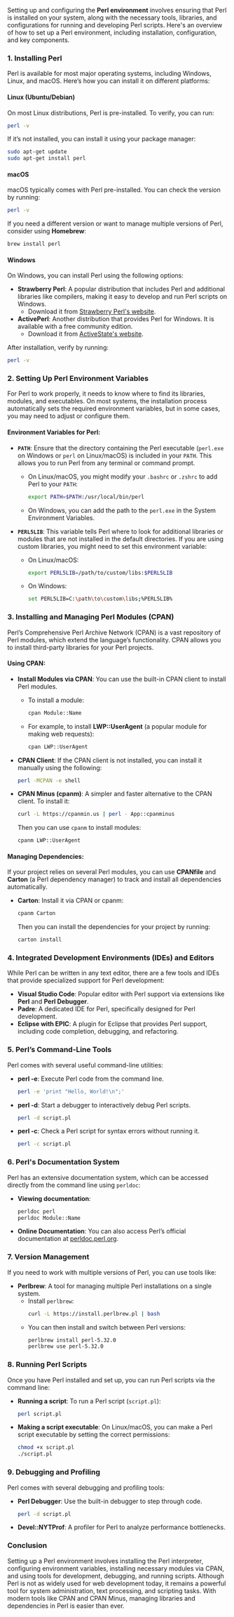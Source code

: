 Setting up and configuring the **Perl environment** involves ensuring that Perl is installed on your system, along with the necessary tools, libraries, and configurations for running and developing Perl scripts. Here's an overview of how to set up a Perl environment, including installation, configuration, and key components.

### 1. **Installing Perl**
Perl is available for most major operating systems, including Windows, Linux, and macOS. Here’s how you can install it on different platforms:

#### **Linux (Ubuntu/Debian)**
On most Linux distributions, Perl is pre-installed. To verify, you can run:
```bash
perl -v
```
If it’s not installed, you can install it using your package manager:
```bash
sudo apt-get update
sudo apt-get install perl
```

#### **macOS**
macOS typically comes with Perl pre-installed. You can check the version by running:
```bash
perl -v
```
If you need a different version or want to manage multiple versions of Perl, consider using **Homebrew**:
```bash
brew install perl
```

#### **Windows**
On Windows, you can install Perl using the following options:
- **Strawberry Perl**: A popular distribution that includes Perl and additional libraries like compilers, making it easy to develop and run Perl scripts on Windows.
  - Download it from [Strawberry Perl's website](https://strawberryperl.com/).
- **ActivePerl**: Another distribution that provides Perl for Windows. It is available with a free community edition.
  - Download it from [ActiveState's website](https://www.activestate.com/products/activeperl/).

After installation, verify by running:
```bash
perl -v
```

### 2. **Setting Up Perl Environment Variables**
For Perl to work properly, it needs to know where to find its libraries, modules, and executables. On most systems, the installation process automatically sets the required environment variables, but in some cases, you may need to adjust or configure them.

#### **Environment Variables for Perl**:
- **`PATH`**: Ensure that the directory containing the Perl executable (`perl.exe` on Windows or `perl` on Linux/macOS) is included in your `PATH`. This allows you to run Perl from any terminal or command prompt.
  - On Linux/macOS, you might modify your `.bashrc` or `.zshrc` to add Perl to your `PATH`:
    ```bash
    export PATH=$PATH:/usr/local/bin/perl
    ```
  - On Windows, you can add the path to the `perl.exe` in the System Environment Variables.

- **`PERL5LIB`**: This variable tells Perl where to look for additional libraries or modules that are not installed in the default directories. If you are using custom libraries, you might need to set this environment variable:
  - On Linux/macOS:
    ```bash
    export PERL5LIB=/path/to/custom/libs:$PERL5LIB
    ```
  - On Windows:
    ```bash
    set PERL5LIB=C:\path\to\custom\libs;%PERL5LIB%
    ```

### 3. **Installing and Managing Perl Modules (CPAN)**
Perl’s Comprehensive Perl Archive Network (CPAN) is a vast repository of Perl modules, which extend the language’s functionality. CPAN allows you to install third-party libraries for your Perl projects.

#### **Using CPAN**:
- **Install Modules via CPAN**: You can use the built-in CPAN client to install Perl modules.
  - To install a module:
    ```bash
    cpan Module::Name
    ```
  - For example, to install **LWP::UserAgent** (a popular module for making web requests):
    ```bash
    cpan LWP::UserAgent
    ```

- **CPAN Client**: If the CPAN client is not installed, you can install it manually using the following:
  ```bash
  perl -MCPAN -e shell
  ```

- **CPAN Minus (cpanm)**: A simpler and faster alternative to the CPAN client. To install it:
  ```bash
  curl -L https://cpanmin.us | perl - App::cpanminus
  ```
  Then you can use `cpanm` to install modules:
  ```bash
  cpanm LWP::UserAgent
  ```

#### **Managing Dependencies**:
If your project relies on several Perl modules, you can use **CPANfile** and **Carton** (a Perl dependency manager) to track and install all dependencies automatically.

- **Carton**: Install it via CPAN or cpanm:
  ```bash
  cpanm Carton
  ```
  Then you can install the dependencies for your project by running:
  ```bash
  carton install
  ```

### 4. **Integrated Development Environments (IDEs) and Editors**
While Perl can be written in any text editor, there are a few tools and IDEs that provide specialized support for Perl development:

- **Visual Studio Code**: Popular editor with Perl support via extensions like **Perl** and **Perl Debugger**.
- **Padre**: A dedicated IDE for Perl, specifically designed for Perl development.
- **Eclipse with EPIC**: A plugin for Eclipse that provides Perl support, including code completion, debugging, and refactoring.

### 5. **Perl’s Command-Line Tools**
Perl comes with several useful command-line utilities:
- **perl -e**: Execute Perl code from the command line.
  ```bash
  perl -e 'print "Hello, World!\n";'
  ```
- **perl -d**: Start a debugger to interactively debug Perl scripts.
  ```bash
  perl -d script.pl
  ```
- **perl -c**: Check a Perl script for syntax errors without running it.
  ```bash
  perl -c script.pl
  ```

### 6. **Perl's Documentation System**
Perl has an extensive documentation system, which can be accessed directly from the command line using `perldoc`:
- **Viewing documentation**:
  ```bash
  perldoc perl
  perldoc Module::Name
  ```
- **Online Documentation**: You can also access Perl’s official documentation at [perldoc.perl.org](https://perldoc.perl.org/).

### 7. **Version Management**
If you need to work with multiple versions of Perl, you can use tools like:
- **Perlbrew**: A tool for managing multiple Perl installations on a single system.
  - Install `perlbrew`:
    ```bash
    curl -L https://install.perlbrew.pl | bash
    ```
  - You can then install and switch between Perl versions:
    ```bash
    perlbrew install perl-5.32.0
    perlbrew use perl-5.32.0
    ```

### 8. **Running Perl Scripts**
Once you have Perl installed and set up, you can run Perl scripts via the command line:
- **Running a script**: To run a Perl script (`script.pl`):
  ```bash
  perl script.pl
  ```
- **Making a script executable**: On Linux/macOS, you can make a Perl script executable by setting the correct permissions:
  ```bash
  chmod +x script.pl
  ./script.pl
  ```

### 9. **Debugging and Profiling**
Perl comes with several debugging and profiling tools:
- **Perl Debugger**: Use the built-in debugger to step through code.
  ```bash
  perl -d script.pl
  ```
- **Devel::NYTProf**: A profiler for Perl to analyze performance bottlenecks.

### Conclusion
Setting up a Perl environment involves installing the Perl interpreter, configuring environment variables, installing necessary modules via CPAN, and using tools for development, debugging, and running scripts. Although Perl is not as widely used for web development today, it remains a powerful tool for system administration, text processing, and scripting tasks. With modern tools like CPAN and CPAN Minus, managing libraries and dependencies in Perl is easier than ever.
